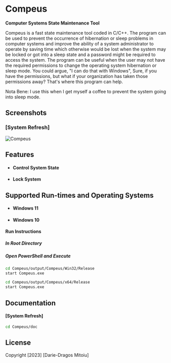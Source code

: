 # Compeus

**Computer Systems State Maintenance Tool**

Compeus is a fast state maintenance tool coded in C/C++. 
The program can be used to prevent the occurrence of 
hibernation or sleep problems in computer systems and
improve the ability of a system administrator to operate
by saving time which otherwise would be lost when the 
system may be locked or got into a sleep state and
a password might be required to access the system.
The program can be useful when the user may not have the
required permissions to change the operating system
hibernation or sleep mode. You could argue, 
"I can do that with Windows", Sure, if you have 
the permissions, but what if your organization 
has taken those permissions away? 
That's where this program can help.

Nota Bene: I use this when I get myself a coffee to prevent the system going into sleep mode.

## Screenshots

### [System Refresh]
![Compeus](./doc/compeus.gif)

## Features

* #### Control System State
* #### Lock System

## Supported Run-times and Operating Systems

* #### Windows 11
* #### Windows 10

#### Run Instructions

##### In Root Directory

##### Open PowerShell and Execute

```bash
cd Compeus/output/Compeus/Win32/Release
start Compeus.exe

cd Compeus/output/Compeus/x64/Release
start Compeus.exe
```

## Documentation

#### [System Refresh]

```bash
cd Compeus/doc
```

## License

Copyright [2023] [Darie-Dragos Mitoiu]
